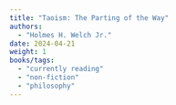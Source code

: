 ```yaml
---
title: "Taoism: The Parting of the Way"
authors:
  - "Holmes H. Welch Jr."
date: 2024-04-21
weight: 1
books/tags:
  - "currently reading"
  - "non-fiction"
  - "philosophy"
---
```

